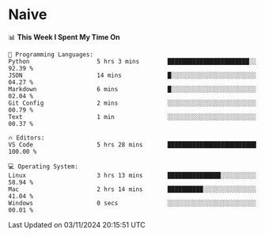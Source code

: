 # Naive
<!-- ## 日拱一卒，功不唐捐 -->
<!-- [![GitHub Streak](https://streak-stats.demolab.com/?user=XiaoXKKK)](https://git.io/streak-stats) -->
<!--START_SECTION:waka-->
📊 **This Week I Spent My Time On** 

```text
💬 Programming Languages: 
Python                   5 hrs 3 mins        ███████████████████████░░   92.39 % 
JSON                     14 mins             █░░░░░░░░░░░░░░░░░░░░░░░░   04.27 % 
Markdown                 6 mins              █░░░░░░░░░░░░░░░░░░░░░░░░   02.04 % 
Git Config               2 mins              ░░░░░░░░░░░░░░░░░░░░░░░░░   00.79 % 
Text                     1 min               ░░░░░░░░░░░░░░░░░░░░░░░░░   00.37 % 

🔥 Editors: 
VS Code                  5 hrs 28 mins       █████████████████████████   100.00 % 

💻 Operating System: 
Linux                    3 hrs 13 mins       ███████████████░░░░░░░░░░   58.94 % 
Mac                      2 hrs 14 mins       ██████████░░░░░░░░░░░░░░░   41.04 % 
Windows                  0 secs              ░░░░░░░░░░░░░░░░░░░░░░░░░   00.01 % 
```


 Last Updated on 03/11/2024 20:15:51 UTC
<!--END_SECTION:waka-->
